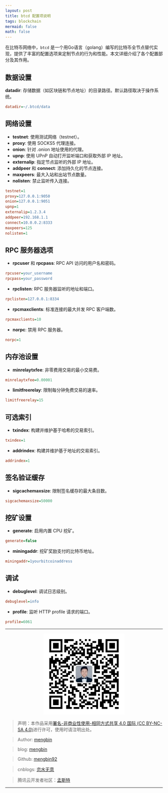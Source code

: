 ```yaml
---
layout: post
title: btcd 配置项说明
tags: blockchain
mermaid: false
math: false
---  
```


在比特币网络中，`btcd` 是一个用Go语言（golang）编写的比特币全节点替代实现，提供了丰富的配置选项来定制节点的行为和性能。本文详细介绍了各个配置部分及其作用。

## 数据设置

**datadir**: 存储数据（如区块链和节点地址）的目录路径。默认路径取决于操作系统。

```ini
datadir=~/.btcd/data
```

## 网络设置

- **testnet**: 使用测试网络（testnet）。
- **proxy**: 使用 SOCKS5 代理连接。
- **onion**: 针对 .onion 地址使用的代理。
- **upnp**: 使用 UPnP 自动打开监听端口和获取外部 IP 地址。
- **externalip**: 指定节点监听的外部 IP 地址。
- **addpeer** 和 **connect**: 添加持久化的节点连接。
- **maxpeers**: 最大入站和出站节点数量。
- **nolisten**: 禁止监听传入连接。  

```ini
testnet=1
proxy=127.0.0.1:9050
onion=127.0.0.1:9051
upnp=1
externalip=1.2.3.4
addpeer=192.168.1.1
connect=10.0.0.2:8333
maxpeers=125
nolisten=1
```

## RPC 服务器选项

- **rpcuser** 和 **rpcpass**: RPC API 访问的用户名和密码。

```ini
rpcuser=your_username
rpcpass=your_password
```

- **rpclisten**: RPC 服务器监听的地址和端口。

```ini
rpclisten=127.0.0.1:8334
```

- **rpcmaxclients**: 标准连接的最大并发 RPC 客户端数。

```ini
rpcmaxclients=10
```

- **norpc**: 禁用 RPC 服务器。

```ini
norpc=1
```

## 内存池设置

- **minrelaytxfee**: 非零费用交易的最小交易费。

```ini
minrelaytxfee=0.00001
```

- **limitfreerelay**: 限制每分钟免费交易的速率。

```ini
limitfreerelay=15
```

## 可选索引

- **txindex**: 构建并维护基于哈希的交易索引。

```ini
txindex=1
```

- **addrindex**: 构建并维护基于地址的交易索引。

```ini
addrindex=1
```

## 签名验证缓存

- **sigcachemaxsize**: 限制签名缓存的最大条目数。

```ini
sigcachemaxsize=50000
```

## 挖矿设置

- **generate**: 启用内置 CPU 挖矿。

```ini
generate=false
```

- **miningaddr**: 挖矿奖励支付的比特币地址。

```ini
miningaddr=1yourbitcoinaddress
```

## 调试

- **debuglevel**: 调试日志级别。

```ini
debuglevel=info
```

- **profile**: 监听 HTTP profile 请求的端口。

```ini
profile=6061
```

---

<div align="center">
  <img src="../img/qrcode_wechat.jpg" alt="孟斯特">
</div>

> 声明：本作品采用[署名-非商业性使用-相同方式共享 4.0 国际 (CC BY-NC-SA 4.0)](https://creativecommons.org/licenses/by-nc-sa/4.0/deed.zh)进行许可，使用时请注明出处。  

> Author: [mengbin](mengbin1992@outlook.com)  

> blog: [mengbin](https://mengbin.top)  

> Github: [mengbin92](https://mengbin92.github.io/)  

> cnblogs: [恋水无意](https://www.cnblogs.com/lianshuiwuyi/)  

> 腾讯云开发者社区：[孟斯特](https://cloud.tencent.com/developer/user/6649301)  

---

